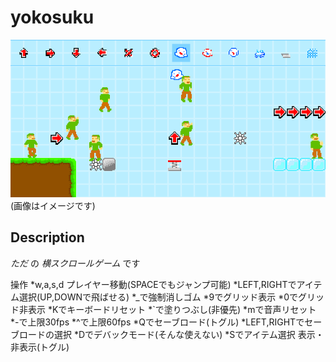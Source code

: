 # yokosuku
![yokosuku](yokosuku.png)
(画像はイメージです)
## Description
*ただ* の *横スクロールゲーム* です

操作
*w,a,s,d プレイヤー移動(SPACEでもジャンプ可能)
*LEFT,RIGHTでアイテム選択(UP,DOWNで飛ばせる)
*_で強制消しゴム
*9でグリッド表示
*0でグリッド非表示
*Kでキーボードリセット
*`で塗りつぶし(非優先)
*mで音声リセット
*-で上限30fps
*^で上限60fps
*Qでセーブロード(トグル)
*LEFT,RIGHTでセーブロードの選択
*Dでデバックモード(そんな使えない)
*Sでアイテム選択 表示・非表示(トグル)
